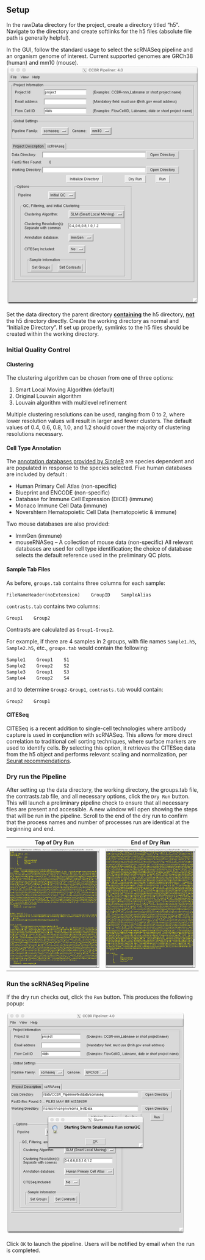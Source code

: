 ## Setup

In the rawData directory for the project, create a directory titled “h5”. Navigate to the directory and create softlinks for the h5 files (absolute file path is generally helpful). 

In the GUI, follow the standard usage to select the scRNASeq pipeline and an organism genome of interest. Current supported genomes are GRCh38 (human) and mm10 (mouse).
![scrnaSeq_GUI_launch](images/scRNASeq_GUI.png)

Set the data directory the parent directory <ins>**containing**</ins> the h5 directory, <ins>**not**</ins> the h5 directory directly.  Create the working directory as normal and “Initialize Directory”. If set up properly, symlinks to the h5 files should be created within the working directory.

### Initial Quality Control

#### Clustering
The clustering algorithm can be chosen from one of three options:
1. Smart Local Moving Algorithm (default)
2. Original Louvain algorithm
3. Louvain algorithm with multilevel refinement

Multiple clustering resolutions can be used, ranging from 0 to 2, where lower resolution values will result in larger and fewer clusters. The default values of 0.4, 0.6, 0.8, 1.0, and 1.2 should cover the majority of clustering resolutions necessary. 

#### Cell Type Annotation
The [annotation databases provided by SingleR](https://bioconductor.org/packages/devel/bioc/vignettes/SingleR/inst/doc/SingleR.html#5_available_references) are species dependent and are populated in response to the species selected. Five human databases are included by default :
* Human Primary Cell Atlas (non-specific)
* Blueprint and ENCODE (non-specific)
* Database for Immune Cell Expression (DICE) (immune)
* Monaco Immune Cell Data (immune)
* Novershtern Hematopoietic Cell Data (hematopoietic & immune)

Two mouse databases are also provided:
* ImmGen (immune)
* mouseRNASeq – A collection of mouse data (non-specific)
All relevant databases are used for cell type identification; the choice of database selects the default reference used in the preliminary QC plots.

#### Sample Tab Files
As before, `groups.tab` contains three columns for each sample:

```
FileNameHeader(noExtension)    GroupID    SampleAlias
```

`contrasts.tab` contains two columns:

```
Group1    Group2
```

Contrasts are calculated as `Group1-Group2`.

For example, if there are 4 samples in 2 groups, with file names `Sample1.h5`, `Sample2.h5`, etc., `groups.tab` would contain the following:

```
Sample1    Group1    S1
Sample2    Group2    S2
Sample3    Group1    S3
Sample4    Group2    S4
```

and to determine `Group2-Group1`, `contrasts.tab` would contain:

```
Group2    Group1
```
#### CITESeq
CITESeq is a recent addition to single-cell technologies where antibody capture is used in conjunction with scRNASeq. This allows for more direct correlation to traditional cell sorting techniques, where surface markers are used to identify cells. By selecting this option, it retrieves the CITESeq data from the h5 object and performs relevant scaling and normalization, per [Seurat recommendations](https://satijalab.org/seurat/v3.1/multimodal_vignette.html).

### Dry run the Pipeline
After setting up the data directory, the working directory, the groups.tab file, the contrasts.tab file, and all necessary options, click the `Dry Run` button. This will launch a preliminary pipeline check to ensure that all necessary files are present and accessible. A new window will open showing the steps that will be run in the pipeline. Scroll to the end of the dry run to confirm that the process names and number of processes run are identical at the beginning and end.

|Top of Dry Run|End of Dry Run|
|--------------|--------------|
|![scRNASeq_Dry_Run1](images/scrnaseq_dryRun1.png) |![scRNASeq_Dry_Run2](images/scrnaseq_dryRun2.png)|

### Run the scRNASeq Pipeline

If the dry run checks out, click the `Run` button. This produces the following popup:

![scRNASeq_pipe_launch](images/scrnaseq_pipe_launch.png)

Click `OK` to launch the pipeline. Users will be notified by email when the run is completed.

